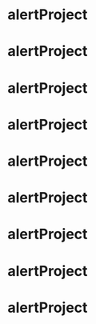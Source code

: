 # alertProject
# alertProject
# alertProject
# alertProject
# alertProject
# alertProject
# alertProject
# alertProject
# alertProject

